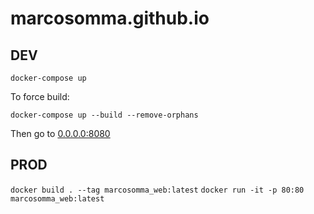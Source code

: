 # marcosomma.github.io

## DEV

`docker-compose up`

To force build:

`docker-compose up --build --remove-orphans`

Then go to [0.0.0.0:8080](http://0.0.0.0:8080/)

## PROD

`docker build . --tag marcosomma_web:latest`
`docker run -it -p 80:80 marcosomma_web:latest`
